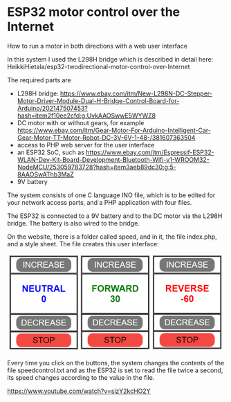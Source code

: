 # ESP32 motor control over the Internet
How to run a motor in both directions with a web user interface

In this system I used the L298H bridge which is described in detail here: HeikkiHietala/esp32-twodirectional-motor-control-over-Internet

The required parts are

* L298H bridge: https://www.ebay.com/itm/New-L298N-DC-Stepper-Motor-Driver-Module-Dual-H-Bridge-Control-Board-for-Arduino/202147507453?hash=item2f10ee2cfd:g:UvkAAOSwwE5WYWZ8
* DC motor with or without gears, for example  https://www.ebay.com/itm/Gear-Motor-For-Arduino-Intelligent-Car-Gear-Motor-TT-Motor-Robot-DC-3V-6V-1-48-/381607363504
* access to PHP web server for the user interface
* an ESP32 SoC, such as https://www.ebay.com/itm/Espressif-ESP32-WLAN-Dev-Kit-Board-Development-Bluetooth-Wifi-v1-WROOM32-NodeMCU/253059783728?hash=item3aeb89dc30:g:5-8AAOSwAThb3MaZ
* 9V battery

The system consists of one C language INO file, which is to be edited for your network access parts, and a PHP application with four files. 

The ESP32 is connected to a 9V battery and to the DC motor via the L298H bridge. The battery is also wired to the bridge. 

On the website, there is a folder called speed, and in it, the file index.php, and a style sheet. The file creates this user interface:

![user interface](speed%20control.PNG)

Every time you click on the buttons, the system changes the contents of the file speedcontrol.txt and as the ESP32 is set to read the file twice a second, its speed changes according to the value in the file.

https://www.youtube.com/watch?v=sizY2kcHO2Y
